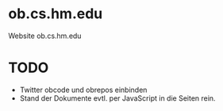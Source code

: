 ob.cs.hm.edu
============

Website ob.cs.hm.edu

TODO
====

* Twitter obcode und obrepos einbinden
* Stand der Dokumente evtl. per JavaScript in die Seiten rein.

